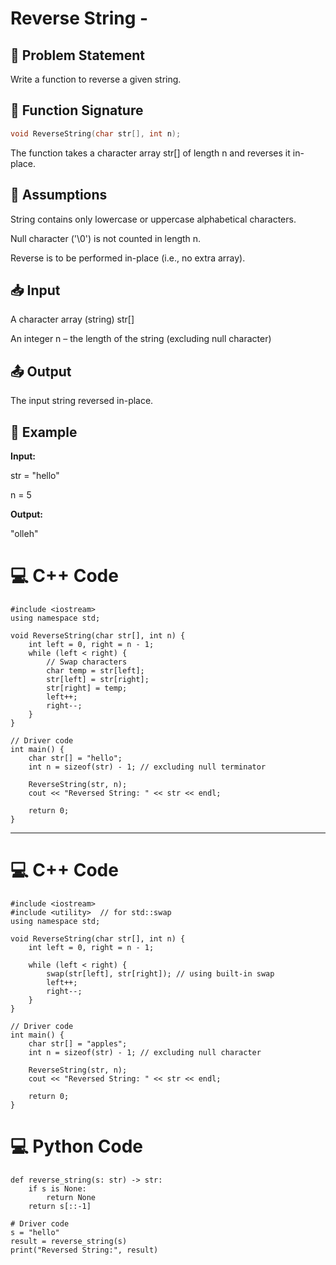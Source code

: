# Reverse String - 

## 🧩 Problem Statement

Write a function to reverse a given string.

## 🔧 Function Signature

```cpp
void ReverseString(char str[], int n);
```
The function takes a character array str[] of length n and reverses it in-place.

## 📝 Assumptions
String contains only lowercase or uppercase alphabetical characters.

Null character ('\0') is not counted in length n.

Reverse is to be performed in-place (i.e., no extra array).

## 📥 Input
A character array (string) str[]

An integer n – the length of the string (excluding null character)

## 📤 Output
The input string reversed in-place.

## 📌 Example

**Input:**

str = "hello"

n = 5

**Output:**

"olleh"

# 💻 C++ Code
```
#include <iostream>
using namespace std;

void ReverseString(char str[], int n) {
    int left = 0, right = n - 1;
    while (left < right) {
        // Swap characters
        char temp = str[left];
        str[left] = str[right];
        str[right] = temp;
        left++;
        right--;
    }
}

// Driver code
int main() {
    char str[] = "hello";
    int n = sizeof(str) - 1; // excluding null terminator

    ReverseString(str, n);
    cout << "Reversed String: " << str << endl;

    return 0;
}
```
---
# 💻 C++ Code
```
#include <iostream>
#include <utility>  // for std::swap
using namespace std;

void ReverseString(char str[], int n) {
    int left = 0, right = n - 1;

    while (left < right) {
        swap(str[left], str[right]); // using built-in swap
        left++;
        right--;
    }
}

// Driver code
int main() {
    char str[] = "apples";
    int n = sizeof(str) - 1; // excluding null character

    ReverseString(str, n);
    cout << "Reversed String: " << str << endl;

    return 0;
}
```
# 💻 Python Code
```
def reverse_string(s: str) -> str:
    if s is None:
        return None
    return s[::-1]

# Driver code
s = "hello"
result = reverse_string(s)
print("Reversed String:", result)
```